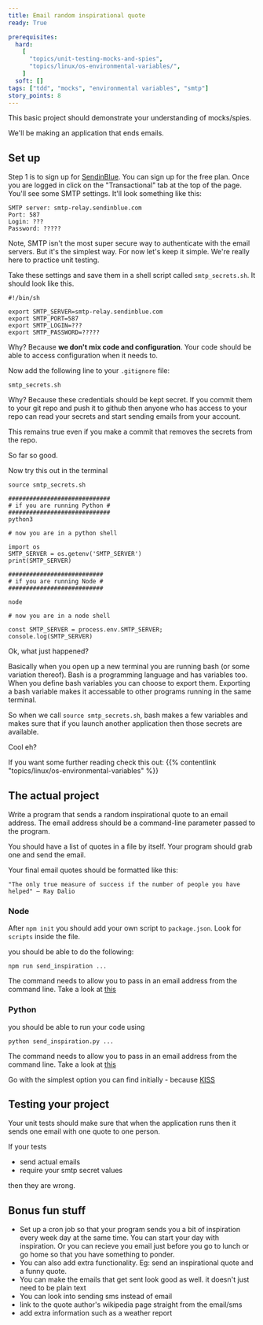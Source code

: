 ```yaml
---
title: Email random inspirational quote
ready: True

prerequisites:
  hard:
    [
      "topics/unit-testing-mocks-and-spies",
      "topics/linux/os-environmental-variables/",
    ]
  soft: []
tags: ["tdd", "mocks", "environmental variables", "smtp"]
story_points: 8
---
```


This basic project should demonstrate your understanding of mocks/spies.

We'll be making an application that ends emails.

## Set up

Step 1 is to sign up for [SendinBlue](https://www.sendinblue.com/). You can sign up for the free plan. Once you are logged in click on the "Transactional" tab at the top of the page. You'll see some SMTP settings. It'll look something like this:

```
SMTP server: smtp-relay.sendinblue.com
Port: 587
Login: ???
Password: ?????
```

Note, SMTP isn't the most super secure way to authenticate with the email servers. But it's the simplest way. For now let's keep it simple. We're really here to practice unit testing.

Take these settings and save them in a shell script called `smtp_secrets.sh`. It should look like this.

```
#!/bin/sh

export SMTP_SERVER=smtp-relay.sendinblue.com
export SMTP_PORT=587
export SMTP_LOGIN=???
export SMTP_PASSWORD=?????
```

Why? Because **we don't mix code and configuration**. Your code should be able to access configuration when it needs to.

Now add the following line to your `.gitignore` file:

```
smtp_secrets.sh
```

Why? Because these credentials should be kept secret. If you commit them to your git repo and push it to github then anyone who has access to your repo can read your secrets and start sending emails from your account.

This remains true even if you make a commit that removes the secrets from the repo.

So far so good.

Now try this out in the terminal

```
source smtp_secrets.sh

#############################
# if you are running Python #
#############################
python3

# now you are in a python shell

import os
SMTP_SERVER = os.getenv('SMTP_SERVER')
print(SMTP_SERVER)

###########################
# if you are running Node #
###########################

node

# now you are in a node shell

const SMTP_SERVER = process.env.SMTP_SERVER;
console.log(SMTP_SERVER)
```

Ok, what just happened?

Basically when you open up a new terminal you are running bash (or some variation thereof). Bash is a programming language and has variables too. When you define bash variables you can choose to export them. Exporting a bash variable makes it accessable to other programs running in the same terminal.

So when we call `source smtp_secrets.sh`, bash makes a few variables and makes sure that if you launch another application then those secrets are available.

Cool eh?

If you want some further reading check this out: {{% contentlink "topics/linux/os-environmental-variables" %}}

## The actual project

Write a program that sends a random inspirational quote to an email address. The email address should be a command-line parameter passed to the program.

You should have a list of quotes in a file by itself. Your program should grab one and send the email.

Your final email quotes should be formatted like this:

```
"The only true measure of success if the number of people you have helped" — Ray Dalio
```

### Node

After `npm init` you should add your own script to `package.json`. Look for `scripts` inside the file.

you should be able to do the following:

```
npm run send_inspiration ...
```

The command needs to allow you to pass in an email address from the command line. Take a look at [this](https://stackoverflow.com/questions/11580961/sending-command-line-arguments-to-npm-script)

### Python

you should be able to run your code using

```
python send_inspiration.py ...
```

The command needs to allow you to pass in an email address from the command line. Take a look at [this](https://stackoverflow.com/questions/1009860/how-to-read-process-command-line-arguments)

Go with the simplest option you can find initially - because [KISS](https://en.wikipedia.org/wiki/KISS_principle)

## Testing your project

Your unit tests should make sure that when the application runs then it sends one email with one quote to one person.

If your tests

- send actual emails
- require your smtp secret values

then they are wrong.

## Bonus fun stuff

- Set up a cron job so that your program sends you a bit of inspiration every week day at the same time. You can start your day with inspiration. Or you can recieve you email just before you go to lunch or go home so that you have something to ponder.
- You can also add extra functionality. Eg: send an inspirational quote and a funny quote.
- You can make the emails that get sent look good as well. it doesn't just need to be plain text
- You can look into sending sms instead of email
- link to the quote author's wikipedia page straight from the email/sms
- add extra information such as a weather report
